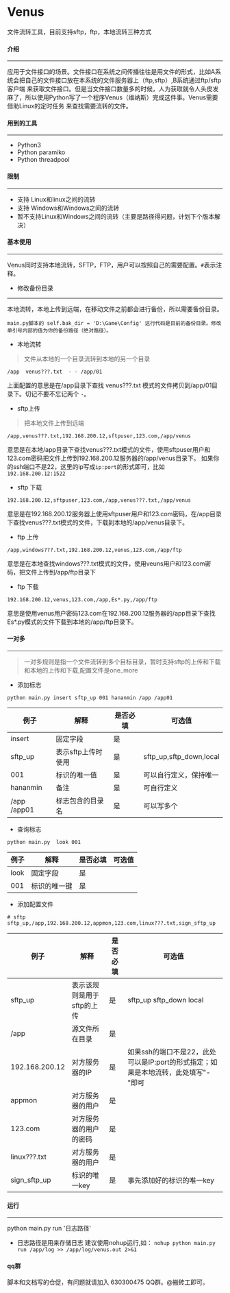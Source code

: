 # Venus
文件流转工具，目前支持sftp，ftp，本地流转三种方式
#### 介绍
----
应用于文件接口的场景。文件接口在系统之间传播往往是用文件的形式，比如A系统会把自己的文件接口放在本系统的文件服务器上（ftp,sftp）,B系统通过ftp/sftp客户端
来获取文件接口。但是当文件接口数量多的时候，人为获取就令人头皮发麻了，所以使用Python写了一个程序Venus（维纳斯）完成这件事。Venus需要借助Linux的定时任务
来查找需要流转的文件。

#### 用到的工具
----
- Python3
- Python paramiko
- Python threadpool

#### 限制
----
- 支持 Linux和linux之间的流转
- 支持 Windows和Windows之间的流转
- 暂不支持Linux和Windows之间的流转（主要是路径得问题，计划下个版本解决）
#### 基本使用
----
Venus同时支持本地流转，SFTP，FTP，用户可以按照自己的需要配置。`#`表示注释。
- 修改备份目录
----
本地流转，本地上传到远端，在移动文件之前都会进行备份，所以需要备份目录。
```
main.py脚本的 self.bak_dir = 'D:\Game\Config' 这行代码是目前的备份目录。修改单引号内部的值为你的备份路径（绝对路径）。
```
- 本地流转
> 文件从本地的一个目录流转到本地的另一个目录
```
/app  venus???.txt  - - /app/01
```
上面配置的意思是在/app目录下查找 venus???.txt 模式的文件拷贝到/app/01目录下。切记不要不忘记两个 `-`。

- sftp上传
> 把本地文件上传到远端
```
/app,venus???.txt,192.168.200.12,sftpuser,123.com,/app/venus
```
意思是在本地/app目录下查找venus???.txt模式的文件，使用sftpuser用户和123.com密码把文件上传到192.168.200.12服务器的/app/venus目录下。
如果你的ssh端口不是22，这里的ip写成`ip:port`的形式即可，比如`192.168.200.12:1522`
- sftp 下载
```
192.168.200.12,sftpuser,123.com,/app,venus???.txt,/app/venus
```
意思是在192.168.200.12服务器上使用sftpuser用户和123.com密码，在/app目录下查找venus???.txt模式的文件，下载到本地的/app/venus目录下。
- ftp 上传
```
/app,windows???.txt,192.168.200.12,venus,123.com,/app/ftp
```
意思是在本地查找windows???.txt模式的文件，使用veuns用户和123.com密码，把文件上传到/app/ftp目录下

- ftp 下载
```
192.168.200.12,venus,123.com,/app,Es*.py,/app/ftp
```
意思是使用venus用户密码123.com在192.168.200.12服务器的/app目录下查找Es*.py模式的文件下载到本地的/app/ftp目录下。
#### 一对多
----
> 一对多规则是指一个文件流转到多个目标目录，暂时支持sftp的上传和下载和本地的上传和下载,配置文件是one_more
- 添加标志
```
python main.py insert sftp_up 001 hananmin /app /app01
```
| 例子     |解释|是否必填|可选值|
| -------- |--------|--------|--------|
|insert|固定字段|是||
|sftp_up|表示sftp上传时使用|是|sftp_up,sftp_down,local|
|001|标识的唯一值|是|可以自行定义，保持唯一|
|hananmin|备注|是|可自行定义|
|/app /app01|标志包含的目录名|是|可以写多个|
- 查询标志
```
python main.py  look 001
```
| 例子     |解释|是否必填|可选值|
| -------- |--------|--------|--------|
|look|固定字段|是||
|001|标识的唯一键|是||
- 添加配置文件
```
# sftp
sftp_up,/app,192.168.200.12,appmon,123.com,linux???.txt,sign_sftp_up
```
| 例子     |解释|是否必填|可选值|
| -------- |--------|--------|--------|
|sftp_up|表示该规则是用于sftp的上传|是|sftp_up sftp_down local|
|/app|源文件所在目录|是||
|192.168.200.12|对方服务器的IP|是|如果ssh的端口不是22，此处可以是IP:port的形式指定；如果是本地流转，此处填写"-"即可|
|appmon|对方服务器的用户|是||
|123.com|对方服务器的用户的密码|是||
|linux???.txt|对方服务器的用户|是||
|sign_sftp_up|标识的唯一key|是|事先添加好的标识的唯一key|
#### 运行
----
python main.py run '日志路径'
- 日志路径是用来存储日志
建议使用nohup运行,如：
`nohup python main.py run /app/log >> /app/log/venus.out 2>&1`

#### qq群
脚本和文档写的仓促，有问题就请加入 630300475 QQ群。@搬砖工即可。
